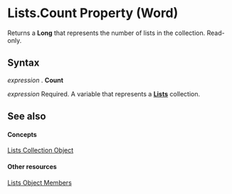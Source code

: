 
# Lists.Count Property (Word)

Returns a  **Long** that represents the number of lists in the collection. Read-only.


## Syntax

 _expression_ . **Count**

 _expression_ Required. A variable that represents a **[Lists](1fd927c5-6186-5ca0-80ae-c2ab225d092c.md)** collection.


## See also


#### Concepts


[Lists Collection Object](1fd927c5-6186-5ca0-80ae-c2ab225d092c.md)
#### Other resources


[Lists Object Members](b4a10330-fc9a-0b4c-e13c-4c36df6fa472.md)
